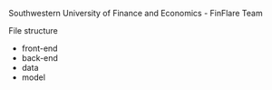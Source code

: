Southwestern University of Finance and Economics - FinFlare Team

File structure
- front-end
- back-end
- data
- model
